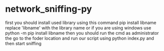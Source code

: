 # network_sniffing-py
first you should install used library using this command 
pip install libname<br>
replace 'libname' with the library name 
or if you are using windows use
python -m pip install libname
then you should run the cmd as administrator 
the go to the foder location and run our script using 
python index.py
and then start sniffing 

